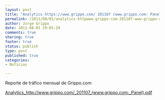 ```yaml
--- 
layout: post
title: "Analytics https://www.grippo.com/ 201107 (www.grippo.com: Panel)"
permalink: /2011/08/01/analytics-httpwww-grippo-com-201107-www-grippo-com-panel/index.html
author: Jorge Grippo
date: 2011-08-01 19:01:19
comments: true
sharing: true
footer: true
status: publish
type: post
published: true
categories: 
- Noticias

---
```

<!-- 222 -->
Reporte de tráfico mensual de Grippo.com

<a href="/wp-content/uploads/2011/08/201107_www-grippo-com_panel.pdf">Analytics_http://www.grippo.com/_201107_(www.grippo.com:_Panel).pdf</a>

